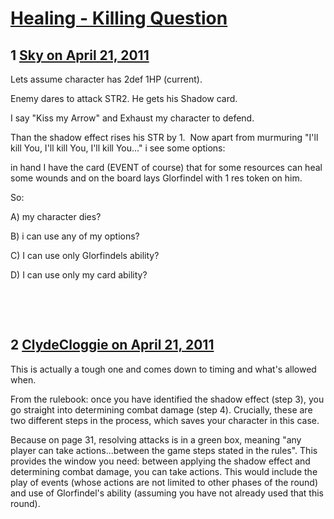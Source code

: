 # [Healing - Killing Question](https://community.fantasyflightgames.com/topic/45562-healing-killing-question/)

## 1 [Sky on April 21, 2011](https://community.fantasyflightgames.com/topic/45562-healing-killing-question/?do=findComment&comment=456973)

Lets assume character has 2def 1HP (current).

Enemy dares to attack STR2. He gets his Shadow card.

I say "Kiss my Arrow" and Exhaust my character to defend.

Than the shadow effect rises his STR by 1.  Now apart from murmuring "I'll kill You, I'll kill You, I'll kill You..." i see some options:

in hand I have the card (EVENT of course) that for some resources can heal some wounds and on the board lays Glorfindel with 1 res token on him.

So:

A) my character dies?

B) i can use any of my options?

C) I can use only Glorfindels ability?

D) I can use only my card ability?

 

 

## 2 [ClydeCloggie on April 21, 2011](https://community.fantasyflightgames.com/topic/45562-healing-killing-question/?do=findComment&comment=456976)

This is actually a tough one and comes down to timing and what's allowed when.

From the rulebook: once you have identified the shadow effect (step 3), you go straight into determining combat damage (step 4). Crucially, these are two different steps in the process, which saves your character in this case.

Because on page 31, resolving attacks is in a green box, meaning "any player can take actions...between the game steps stated in the rules". This provides the window you need: between applying the shadow effect and determining combat damage, you can take actions. This would include the play of events (whose actions are not limited to other phases of the round) and use of Glorfindel's ability (assuming you have not already used that this round).

 

 

 

